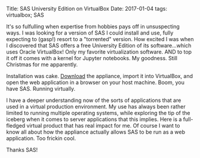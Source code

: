 Title: SAS University Edition on VirtualBox
Date: 2017-01-04
tags: virtualbox; SAS

It's so fulfulling when expertise from hobbies pays off in unsuspecting ways. I was looking for a version of SAS I 
could install and use, fully expecting to (gasp!) resort to a "torrented" version. How excited I was when I discovered 
that SAS offers a free University Edition of its software...which uses Oracle VirtualBox! Only my favorite 
virtualization software. AND to top it off it comes with a kernel for Jupyter notebooks. My goodness. Still Christmas 
for me apparently.

Installation was cake. [Download](http://www.sas.com/en_us/software/university-edition.html) the appliance, import 
it into VirtualBox, and open the web application in a browser on your host machine. Boom, you have SAS. Running 
virtually.

I have a deeper understanding now of the sorts of applications that are used in a virtual production environment. My 
use has always been rather limited to running multiple operating systems, while exploring the tip of the iceberg when 
it comes to server applications that this implies. Here is a full-fledged virtual product that has real impact for me. 
Of course I want to know all about how the appliance actually allows SAS to be run as a web application. Too frickin 
cool. 

Thanks SAS!   
